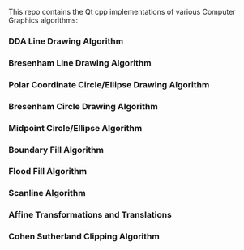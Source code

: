 This repo contains the Qt cpp implementations of various Computer Graphics algorithms:
### DDA Line Drawing Algorithm
### Bresenham Line Drawing Algorithm
### Polar Coordinate Circle/Ellipse Drawing Algorithm
### Bresenham Circle Drawing Algorithm
### Midpoint Circle/Ellipse Algorithm
### Boundary Fill Algorithm
### Flood Fill Algorithm
### Scanline Algorithm
### Affine Transformations and Translations
### Cohen Sutherland Clipping Algorithm
